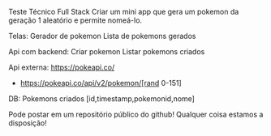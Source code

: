 Teste Técnico Full Stack
Criar um mini app que gera um pokemon da geração 1 aleatório e permite nomeá-lo.

Telas:
Gerador de pokemon
Lista de pokemons gerados

Api com backend:
Criar pokemon
Listar pokemons criados

Api externa:
https://pokeapi.co/
- https://pokeapi.co/api/v2/pokemon/[rand 0-151]

DB:
Pokemons criados [id,timestamp,pokemonid,nome]

Pode postar em um repositório público do github! 
Qualquer coisa estamos a disposição!